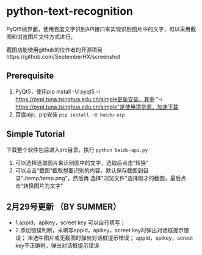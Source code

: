 # python-text-recognition
PyQt5做界面，使用百度文字识别API接口来实现识别图片中的文字，可以采用截图和浏览图片文件方式进行，

截图功能使用github的位作者的开源项目https://github.com/SeptemberHX/screenshot

## Prerequisite
1. PyQt5，使用pip install -U pyqt5 -i https://pypi.tuna.tsinghua.edu.cn/simple更新安装，其中 "-i https://pypi.tuna.tsinghua.edu.cn/simple"是使用清华源，加速下载
2. 百度aip，pip安装
`pip install -U baidu-aip`

## Simple Tutorial
下载整个软件包后进入src目录，执行
`python baidu-api.py`

1. 可以选择选取图片来识别图中的文字，选取后点击“转换”
2. 可以点击“截图”截取想要识别的内容，默认保存截图到目录"./temp/temp.png"，然后再
	选择"浏览文件"选择刚才的截图，最后点击“转换图片为文字”

## 2月29号更新  （BY SUMMER）
- 1.appid，apikey，screet key 可以自行填写；
- 2.添加错误判断，未填写appid，apikey，screet key时弹出对话框提示错误；
未选中图片或无截图时弹出对话框提示错误；
appid，apikey，screet key不正确时，弹出对话框提示错误

